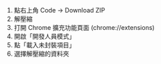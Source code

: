 1. 點右上角 Code → Download ZIP
2. 解壓縮
3. 打開 Chrome 擴充功能頁面 (chrome://extensions)
4. 開啟「開發人員模式」
5. 點「載入未封裝項目」
6. 選擇解壓縮的資料夾
